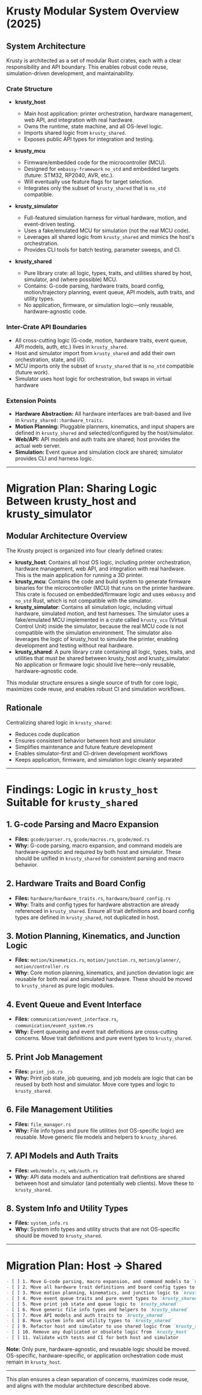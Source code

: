 # Krusty Modular System Overview (2025)

## System Architecture

Krusty is architected as a set of modular Rust crates, each with a clear responsibility and API boundary. This enables robust code reuse, simulation-driven development, and maintainability.

### Crate Structure

- **krusty_host**
  - Main host application: printer orchestration, hardware management, web API, and integration with real hardware.
  - Owns the runtime, state machine, and all OS-level logic.
  - Imports shared logic from `krusty_shared`.
  - Exposes public API types for integration and testing.

- **krusty_mcu**
  - Firmware/embedded code for the microcontroller (MCU).
  - Designed for `embassy-framework` `no_std` and embedded targets (future: STM32, RP2040, AVR, etc.).
  - Will eventually use feature flags for target selection.
  - Integrates only the subset of `krusty_shared` that is `no_std` compatible.

- **krusty_simulator**
  - Full-featured simulation harness for virtual hardware, motion, and event-driven testing.
  - Uses a fake/emulated MCU for simulation (not the real MCU code).
  - Leverages all shared logic from `krusty_shared` and mimics the host's orchestration.
  - Provides CLI tools for batch testing, parameter sweeps, and CI.

- **krusty_shared**
  - Pure library crate: all logic, types, traits, and utilities shared by host, simulator, and (where possible) MCU.
  - Contains: G-code parsing, hardware traits, board config, motion/trajectory planning, event queue, API models, auth traits, and utility types.
  - No application, firmware, or simulation logic—only reusable, hardware-agnostic code.

### Inter-Crate API Boundaries

- All cross-cutting logic (G-code, motion, hardware traits, event queue, API models, auth, etc.) lives in `krusty_shared`.
- Host and simulator import from `krusty_shared` and add their own orchestration, state, and I/O.
- MCU imports only the subset of `krusty_shared` that is `no_std` compatible (future work).
- Simulator uses host logic for orchestration, but swaps in virtual hardware

### Extension Points

- **Hardware Abstraction:** All hardware interfaces are trait-based and live in `krusty_shared::hardware_traits`.
- **Motion Planning:** Pluggable planners, kinematics, and input shapers are defined in `krusty_shared` and selected/configured by the host/simulator.
- **Web/API:** API models and auth traits are shared; host provides the actual web server.
- **Simulation:** Event queue and simulation clock are shared; simulator provides CLI and harness logic.

---

# Migration Plan: Sharing Logic Between krusty_host and krusty_simulator

## Modular Architecture Overview

The Krusty project is organized into four clearly defined crates:

- **krusty_host**: Contains all host OS logic, including printer orchestration, hardware management, web API, and integration with real hardware. This is the main application for running a 3D printer.
- **krusty_mcu**: Contains the code and build system to generate firmware binaries for the microcontroller (MCU) that runs on the printer hardware. This crate is focused on embedded/firmware logic and uses `embassy` and `no_std` Rust, which is not compatible with the simulator.
- **krusty_simulator**: Contains all simulation logic, including virtual hardware, simulated motion, and test harnesses. The simulator uses a fake/emulated MCU implemented in a crate called `krusty_vcu` (Virtual Control Unit) inside the simulator, because the real MCU code is not compatible with the simulation environment. The simulator also leverages the logic of krusty_host to simulate the printer, enabling development and testing without real hardware.
- **krusty_shared**: A pure library crate containing all logic, types, traits, and utilities that must be shared between krusty_host and krusty_simulator. No application or firmware logic should live here—only reusable, hardware-agnostic code.

This modular structure ensures a single source of truth for core logic, maximizes code reuse, and enables robust CI and simulation workflows.

## Rationale

Centralizing shared logic in `krusty_shared`:
- Reduces code duplication
- Ensures consistent behavior between host and simulator
- Simplifies maintenance and future feature development
- Enables simulator-first and CI-driven development workflows
- Keeps application, firmware, and simulation logic cleanly separated

---

# Findings: Logic in `krusty_host` Suitable for `krusty_shared`

## 1. G-code Parsing and Macro Expansion
- **Files:** `gcode/parser.rs`, `gcode/macros.rs`, `gcode/mod.rs`
- **Why:** G-code parsing, macro expansion, and command models are hardware-agnostic and required by both host and simulator. These should be unified in `krusty_shared` for consistent parsing and macro behavior.

## 2. Hardware Traits and Board Config
- **Files:** `hardware/hardware_traits.rs`, `hardware/board_config.rs`
- **Why:** Traits and config types for hardware abstraction are already referenced in `krusty_shared`. Ensure all trait definitions and board config types are defined in `krusty_shared`, not duplicated in host.

## 3. Motion Planning, Kinematics, and Junction Logic
- **Files:** `motion/kinematics.rs`, `motion/junction.rs`, `motion/planner/`, `motion/controller.rs`
- **Why:** Core motion planning, kinematics, and junction deviation logic are reusable for both real and simulated hardware. These should be moved to `krusty_shared` as pure logic modules.

## 4. Event Queue and Event Interface
- **Files:** `communication/event_interface.rs`, `communication/event_system.rs`
- **Why:** Event queueing and event trait definitions are cross-cutting concerns. Move trait definitions and pure event types to `krusty_shared`.

## 5. Print Job Management
- **Files:** `print_job.rs`
- **Why:** Print job state, job queueing, and job models are logic that can be reused by both host and simulator. Move core types and logic to `krusty_shared`.

## 6. File Management Utilities
- **Files:** `file_manager.rs`
- **Why:** File info types and pure file utilities (not OS-specific logic) are reusable. Move generic file models and helpers to `krusty_shared`.

## 7. API Models and Auth Traits
- **Files:** `web/models.rs`, `web/auth.rs`
- **Why:** API data models and authentication trait definitions are shared between host and simulator (and potentially web clients). Move these to `krusty_shared`.

## 8. System Info and Utility Types
- **Files:** `system_info.rs`
- **Why:** System info types and utility structs that are not OS-specific should be moved to `krusty_shared`.

---

# Migration Plan: Host → Shared

```markdown
- [ ] 1. Move G-code parsing, macro expansion, and command models to `krusty_shared`
- [ ] 2. Move all hardware trait definitions and board config types to `krusty_shared`
- [ ] 3. Move motion planning, kinematics, and junction logic to `krusty_shared`
- [ ] 4. Move event queue traits and pure event types to `krusty_shared`
- [ ] 5. Move print job state and queue logic to `krusty_shared`
- [ ] 6. Move generic file info types and helpers to `krusty_shared`
- [ ] 7. Move API models and auth traits to `krusty_shared`
- [ ] 8. Move system info and utility types to `krusty_shared`
- [ ] 9. Refactor host and simulator to use shared logic from `krusty_shared`
- [ ] 10. Remove any duplicated or obsolete logic from `krusty_host`
- [ ] 11. Validate with tests and CI for both host and simulator
```

**Note:** Only pure, hardware-agnostic, and reusable logic should be moved. OS-specific, hardware-specific, or application orchestration code must remain in `krusty_host`.

---

This plan ensures a clean separation of concerns, maximizes code reuse, and aligns with the modular architecture described above.
